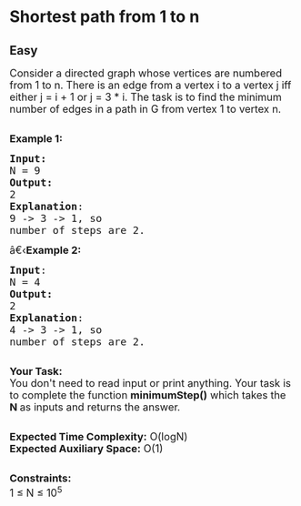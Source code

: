# Shortest path from 1 to n
## Easy
<div class="problem-statement">
                <p></p><p><span style="font-size:18px">Consider a directed graph whose vertices are numbered from 1 to n. There is an edge from a vertex i to a vertex j iff either j = i + 1 or j = 3 * i. The task is to find the minimum number of edges in a path in G from vertex 1 to vertex n.</span></p>

<p><br>
<span style="font-size:18px"><strong>Example 1:</strong></span></p>

<pre><span style="font-size:18px"><strong>Input:
</strong>N = 9
<strong>Output:</strong>
2
<strong>Explanation</strong>:
9 -&gt; 3 -&gt; 1, so
number of steps are 2. </span></pre>

<p><span style="font-size:18px">â€‹<strong>Example 2:</strong></span></p>

<pre><span style="font-size:18px"><strong>Input</strong>:
N = 4
<strong>Output:</strong>
2
<strong>Explanation</strong>:
4 -&gt; 3 -&gt; 1, so
number of steps are 2.
</span></pre>

<p><br>
<span style="font-size:18px"><strong>Your Task:&nbsp;&nbsp;</strong><br>
You don't need to read input or print anything. Your task is to complete the function&nbsp;<strong>minimumStep()</strong>&nbsp;which takes the <strong>N</strong><strong> </strong>as inputs and returns the answer.</span></p>

<p><br>
<span style="font-size:18px"><strong>Expected Time Complexity:</strong>&nbsp;O(logN)<br>
<strong>Expected Auxiliary Space:</strong>&nbsp;O(1)</span></p>

<p><br>
<span style="font-size:18px"><strong>Constraints:</strong><br>
1 ≤ N ≤ 10<sup>5</sup></span></p>
 <p></p>
            </div>